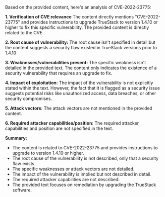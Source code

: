 Based on the provided content, here's an analysis of CVE-2022-23775:

**1. Verification of CVE relevance**
The content directly mentions "CVE-2022-23775" and provides instructions to upgrade TrueStack to version 1.4.10 or higher to fix this specific vulnerability. The provided content is directly related to the CVE.

**2. Root cause of vulnerability:**
The root cause isn't specified in detail but the content suggests a security flaw existed in TrueStack versions prior to 1.4.10

**3. Weaknesses/vulnerabilities present:**
The specific weakness isn't detailed in the provided text. The content only indicates the existence of a security vulnerability that requires an upgrade to fix.

**4. Impact of exploitation:**
The impact of the vulnerability is not explicitly stated within the text. However, the fact that it is flagged as a security issue suggests potential risks like unauthorized access, data breaches, or other security compromises.

**5. Attack vectors:**
The attack vectors are not mentioned in the provided content.

**6. Required attacker capabilities/position:**
The required attacker capabilities and position are not specified in the text.

**Summary:**

- The content is related to CVE-2022-23775 and provides instructions to upgrade to version 1.4.10 or higher.
- The root cause of the vulnerability is not described, only that a security flaw exists.
- The specific weaknesses or attack vectors are not detailed.
- The impact of the vulnerability is implied but not described in detail.
- The required attacker capabilities are not described.
- The provided text focuses on remediation by upgrading the TrueStack software.